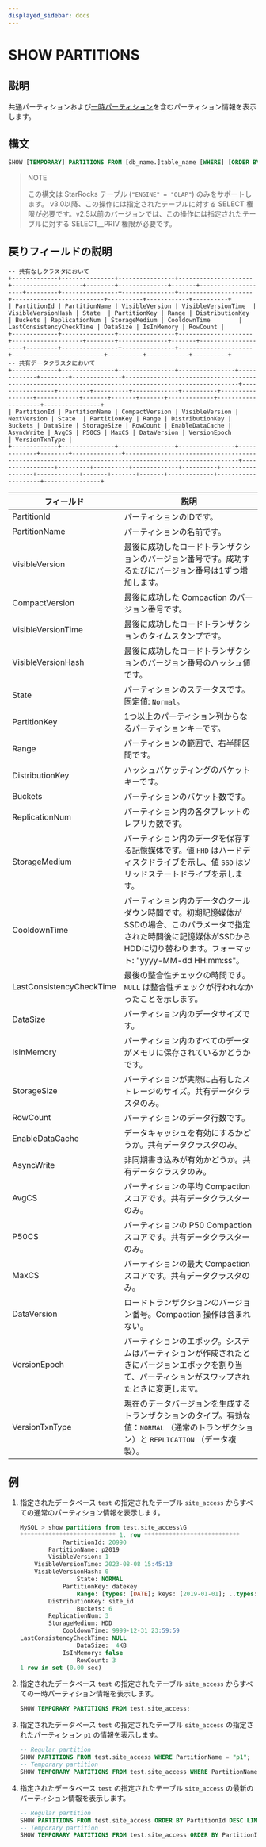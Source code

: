```yaml
---
displayed_sidebar: docs
---
```


# SHOW PARTITIONS

## 説明

共通パーティションおよび[一時パーティション](../../../table_design/data_distribution/Temporary_partition.md)を含むパーティション情報を表示します。

## 構文

```sql
SHOW [TEMPORARY] PARTITIONS FROM [db_name.]table_name [WHERE] [ORDER BY] [LIMIT]
```

> NOTE
>
> この構文は StarRocks テーブル (`"ENGINE" = "OLAP"`) のみをサポートします。
> v3.0以降、この操作には指定されたテーブルに対する SELECT 権限が必要です。v2.5以前のバージョンでは、この操作には指定されたテーブルに対する SELECT__PRIV 権限が必要です。

## 戻りフィールドの説明

```plaintext
-- 共有なしクラスタにおいて
+-------------+---------------+----------------+---------------------+--------------------+--------+--------------+-------+--------------------+---------+----------------+---------------+---------------------+--------------------------+----------+------------+----------+
| PartitionId | PartitionName | VisibleVersion | VisibleVersionTime  | VisibleVersionHash | State  | PartitionKey | Range | DistributionKey    | Buckets | ReplicationNum | StorageMedium | CooldownTime        | LastConsistencyCheckTime | DataSize | IsInMemory | RowCount |
+-------------+---------------+----------------+---------------------+--------------------+--------+--------------+-------+--------------------+---------+----------------+---------------+---------------------+--------------------------+----------+------------+----------+
-- 共有データクラスタにおいて
+-------------+---------------+----------------+----------------+-------------+--------+--------------+------------------------------------------------------------------------------------------------------+-----------------+---------+----------+-------------+----------+-----------------+------------+-------+-------+-------+-------------+--------------------+----------------+
| PartitionId | PartitionName | CompactVersion | VisibleVersion | NextVersion | State  | PartitionKey | Range | DistributionKey | Buckets | DataSize | StorageSize | RowCount | EnableDataCache | AsyncWrite | AvgCS | P50CS | MaxCS | DataVersion | VersionEpoch       | VersionTxnType |
+-------------+---------------+----------------+----------------+-------------+--------+--------------+------------------------------------------------------------------------------------------------------+-----------------+---------+----------+-------------+----------+-----------------+------------+-------+-------+-------+-------------+--------------------+----------------+
```

| **フィールド**            | **説明**                                                      |
| ------------------------ | ------------------------------------------------------------ |
| PartitionId              | パーティションのIDです。                                      |
| PartitionName            | パーティションの名前です。                                    |
| VisibleVersion           | 最後に成功したロードトランザクションのバージョン番号です。成功するたびにバージョン番号は1ずつ増加します。 |
| CompactVersion           | 最後に成功した Compaction のバージョン番号です。        |
| VisibleVersionTime       | 最後に成功したロードトランザクションのタイムスタンプです。   |
| VisibleVersionHash       | 最後に成功したロードトランザクションのバージョン番号のハッシュ値です。 |
| State                    | パーティションのステータスです。固定値: `Normal`。            |
| PartitionKey             | 1つ以上のパーティション列からなるパーティションキーです。     |
| Range                    | パーティションの範囲で、右半開区間です。                      |
| DistributionKey          | ハッシュバケッティングのバケットキーです。                    |
| Buckets                  | パーティションのバケット数です。                              |
| ReplicationNum           | パーティション内の各タブレットのレプリカ数です。              |
| StorageMedium            | パーティション内のデータを保存する記憶媒体です。値 `HHD` はハードディスクドライブを示し、値 `SSD` はソリッドステートドライブを示します。 |
| CooldownTime             | パーティション内のデータのクールダウン時間です。初期記憶媒体がSSDの場合、このパラメータで指定された時間後に記憶媒体がSSDからHDDに切り替わります。フォーマット: "yyyy-MM-dd HH:mm:ss"。 |
| LastConsistencyCheckTime | 最後の整合性チェックの時間です。`NULL` は整合性チェックが行われなかったことを示します。 |
| DataSize                 | パーティション内のデータサイズです。                          |
| IsInMemory               | パーティション内のすべてのデータがメモリに保存されているかどうかです。 |
| StorageSize              | パーティションが実際に占有したストレージのサイズ。共有データクラスタのみ。|
| RowCount                 | パーティションのデータ行数です。                              |
| EnableDataCache          | データキャッシュを有効にするかどうか。共有データクラスタのみ。 |
| AsyncWrite               | 非同期書き込みが有効かどうか。共有データクラスタのみ。             |
| AvgCS                    | パーティションの平均 Compaction スコアです。共有データクラスターのみ。 |
| P50CS                    | パーティションの P50 Compaction スコアです。共有データクラスターのみ。 |
| MaxCS                    | パーティションの最大 Compaction スコアです。共有データクラスタのみ。 |
| DataVersion              | ロードトランザクションのバージョン番号。Compaction 操作は含まれない。 |
| VersionEpoch             | パーティションのエポック。システムはパーティションが作成されたときにバージョンエポックを割り当て、パーティションがスワップされたときに変更します。 |
| VersionTxnType           | 現在のデータバージョンを生成するトランザクションのタイプ。有効な値：`NORMAL` （通常のトランザクション）と `REPLICATION` （データ複製）。 |

## 例

1. 指定されたデータベース `test` の指定されたテーブル `site_access` からすべての通常のパーティション情報を表示します。

    ```SQL
    MySQL > show partitions from test.site_access\G
    *************************** 1. row ***************************
                PartitionId: 20990
            PartitionName: p2019 
            VisibleVersion: 1
        VisibleVersionTime: 2023-08-08 15:45:13
        VisibleVersionHash: 0
                    State: NORMAL
                PartitionKey: datekey
                    Range: [types: [DATE]; keys: [2019-01-01]; ..types: [DATE]; keys: [2020-01-01]; )
            DistributionKey: site_id
                    Buckets: 6
            ReplicationNum: 3
            StorageMedium: HDD
                CooldownTime: 9999-12-31 23:59:59
    LastConsistencyCheckTime: NULL
                    DataSize:  4KB   
                IsInMemory: false
                    RowCount: 3 
    1 row in set (0.00 sec)
    ```

2. 指定されたデータベース `test` の指定されたテーブル `site_access` からすべての一時パーティション情報を表示します。

    ```sql
    SHOW TEMPORARY PARTITIONS FROM test.site_access;
    ```

3. 指定されたデータベース `test` の指定されたテーブル `site_access` の指定されたパーティション `p1` の情報を表示します。

    ```sql
    -- Regular partition
    SHOW PARTITIONS FROM test.site_access WHERE PartitionName = "p1";
    -- Temporary partition
    SHOW TEMPORARY PARTITIONS FROM test.site_access WHERE PartitionName = "p1";
    ```

4. 指定されたデータベース `test` の指定されたテーブル `site_access` の最新のパーティション情報を表示します。

    ```sql
    -- Regular partition
    SHOW PARTITIONS FROM test.site_access ORDER BY PartitionId DESC LIMIT 1;
    -- Temporary partition
    SHOW TEMPORARY PARTITIONS FROM test.site_access ORDER BY PartitionId DESC LIMIT 1;
    ```
